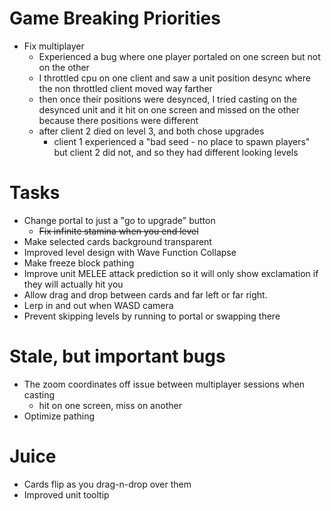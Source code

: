 # Game Breaking Priorities
- Fix multiplayer
    - Experienced a bug where one player portaled on one screen but not on the other
    - I throttled cpu on one client and saw a unit position desync where the non throttled client moved way farther
    - then once their positions were desynced, I tried casting on the desynced unit and it hit on one screen and missed on the other because there positions were different
    - after client 2 died on level 3, and both chose upgrades
        - client 1 experienced a "bad seed - no place to spawn players" but client 2 did not, and so they had different looking levels
# Tasks
- Change portal to just a "go to upgrade" button
    - ~~Fix infinite stamina when you end level~~
- Make selected cards background transparent
- Improved level design with Wave Function Collapse
- Make freeze block pathing
- Improve unit MELEE attack prediction so it will only show exclamation if they will actually hit you
- Allow drag and drop between cards and far left or far right.
- Lerp in and out when WASD camera
- Prevent skipping levels by running to portal or swapping there

# Stale, but important bugs

- The zoom coordinates off issue between multiplayer sessions when casting
    - hit on one screen, miss on another
- Optimize pathing

# Juice
- Cards flip as you drag-n-drop over them
- Improved unit tooltip